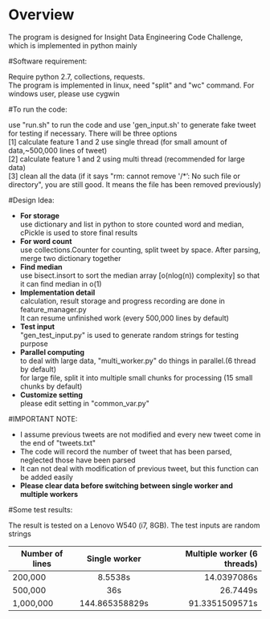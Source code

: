 # Overview <br />

The program is designed for Insight Data Engineering Code Challenge, which is implemented in python mainly <br />

#Software requirement: <br />

Require python 2.7, collections, requests. <br />
The program is implemented in linux, need "split" and "wc" command. For windows user, please use cygwin <br />

#To run the code: <br />

use "run.sh" to run the code and use 'gen_input.sh' to generate fake tweet for testing if necessary. There will be three options <br />
[1] calculate feature 1 and 2 use single thread (for small amount of data,~500,000 lines of tweet) <br />
[2] calculate feature 1 and 2 using multi thread (recommended for large data) <br />
[3] clean all the data (if it says "rm: cannot remove '/*’: No such file or directory", you are still good. It means the file has been removed previously) <br />

#Design Idea: <br />

- **For storage** <br />
    use dictionary and list in python to store counted word and median, cPickle is used to store final results
- **For word count** <br />
    use collections.Counter for counting, split tweet by space. After parsing, merge two dictionary together
- **Find median** <br />
    use bisect.insort to sort the median array [o(nlog(n)) complexity] so that it can find median in o(1)
- **Implementation detail** <br />
    calculation, result storage and progress recording are done in feature_manager.py <br />
    It can resume unfinished work (every 500,000 lines by default) <br />
- **Test input** <br />
    "gen_test_input.py" is used to generate random strings for testing purpose <br />
- **Parallel computing** <br />
    to deal with large data, "multi_worker.py" do things in parallel.(6 thread by default) <br />
    for large file, split it into multiple small chunks for processing (15 small chunks by default) <br />
- **Customize setting** <br />
    please edit setting in "common_var.py" <br />

#IMPORTANT NOTE: <br />

- I assume previous tweets are not modified and every new tweet come in the end of "tweets.txt" <br />
- The code will record the number of tweet that has been parsed, neglected those have been parsed <br />
- It can not deal with modification of previous tweet, but this function can be added easily <br />
- **Please clear data before switching between single worker and multiple workers** <br />

#Some test results: <br />

The result is tested on a Lenovo W540 (i7, 8GB). The test inputs are random strings

| Number of lines        | Single worker           | Multiple worker (6 threads)  |
| ------------- |:-------------:| -----:|
| 200,000      | 8.5538s | 14.0397086s |
| 500,000      | 36s      |   26.7449s |
| 1,000,000 | 144.865358829s      |    91.3351509571s |

